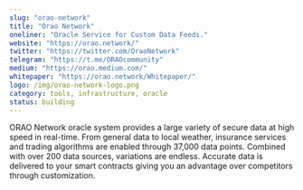 ```yaml
---
slug: "orao-network"
title: "Orao Network"
oneliner: "Oracle Service for Custom Data Feeds."
website: "https://orao.network/"
twitter: "https://twitter.com/OraoNetwork"
telegram: "https://t.me/ORAOcommunity"
medium: "https://orao.medium.com/"
whitepaper: "https://orao.network/Whitepaper/"
logo: /img/orao-network-logo.png
category: tools, infrastructure, oracle
status: building
---
```


ORAO Network oracle system provides a large variety of secure data at high speed in real-time. From general data to local weather, insurance services and trading algorithms are enabled through 37,000 data points. Combined with over 200 data sources, variations are endless. Accurate data is delivered to your smart contracts giving you an advantage over competitors through customization.
